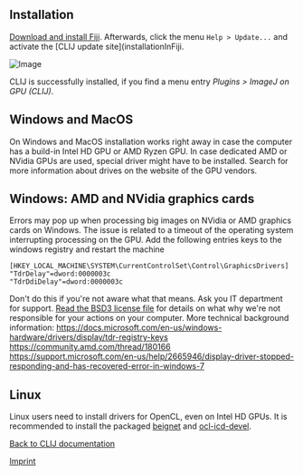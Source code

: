 
## Installation
[Download and install Fiji](https://fiji.sc/Downloads). Afterwards, click the menu `Help > Update...` and activate the [CLIJ update site](installationInFiji.

![Image](images/updatesite.png)

CLIJ is successfully installed, if you find a menu entry _Plugins > ImageJ on GPU (CLIJ)_.

## Windows and MacOS
On Windows and MacOS installation works right away in case the computer has a build-in Intel HD GPU or AMD Ryzen GPU. In case dedicated AMD or NVidia GPUs are used, special driver might have to be installed. Search for more information about drives on the website of the GPU vendors. 

## Windows: AMD and NVidia graphics cards
Errors may pop up when processing big images on NVidia or AMD graphics cards on Windows. The issue is related to a timeout of the operating system interrupting processing on the GPU. Add the following entries keys to the windows registry and restart the machine 
```
[HKEY_LOCAL_MACHINE\SYSTEM\CurrentControlSet\Control\GraphicsDrivers]
"TdrDelay"=dword:0000003c
"TdrDdiDelay"=dword:0000003c
```
Don't do this if you're not aware what that means. Ask you IT department for support. [Read the BSD3 license file](license.txt) for details on what why we're not responsible for your actions on your computer. More technical background information: 
https://docs.microsoft.com/en-us/windows-hardware/drivers/display/tdr-registry-keys
https://community.amd.com/thread/180166
https://support.microsoft.com/en-us/help/2665946/display-driver-stopped-responding-and-has-recovered-error-in-windows-7

## Linux
Linux users need to install drivers for OpenCL, even on Intel HD GPUs. It is recommended to install the packaged [beignet](https://github.com/intel/beignet) and [ocl-icd-devel](https://github.com/OCL-dev/ocl-icd).

[Back to CLIJ documentation](https://clij.github.io/)

[Imprint](https://clij.github.io/imprint)

